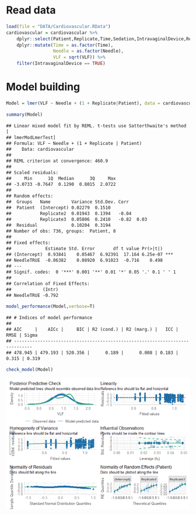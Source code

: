 # Read data

``` r
load(file = "DATA/Cardiovascular.RData") 
cardiovascular = cardiovascular %>% 
    dplyr::select(Patient,Replicate,Time,Sedation,IntravaginalDevice,RectalManipulation,Puncturing,Needle,VLF) %>% 
    dplyr::mutate(Time = as.factor(Time), 
                  Needle = as.factor(Needle),
                  VLF = sqrt(VLF)) %>%
    filter(IntravaginalDevice == TRUE)
```

# Model building

``` r
Model = lmer(VLF ~ Needle + (1 + Replicate|Patient), data = cardiovascular)
```

``` r
summary(Model)
```

    ## Linear mixed model fit by REML. t-tests use Satterthwaite's method [
    ## lmerModLmerTest]
    ## Formula: VLF ~ Needle + (1 + Replicate | Patient)
    ##    Data: cardiovascular
    ## 
    ## REML criterion at convergence: 460.9
    ## 
    ## Scaled residuals: 
    ##     Min      1Q  Median      3Q     Max 
    ## -3.0733 -0.7647  0.1290  0.8015  2.0722 
    ## 
    ## Random effects:
    ##  Groups   Name        Variance Std.Dev. Corr       
    ##  Patient  (Intercept) 0.02279  0.1510              
    ##           Replicate2  0.01943  0.1394   -0.04      
    ##           Replicate3  0.05806  0.2410   -0.82  0.03
    ##  Residual             0.10204  0.3194              
    ## Number of obs: 736, groups:  Patient, 8
    ## 
    ## Fixed effects:
    ##             Estimate Std. Error       df t value Pr(>|t|)    
    ## (Intercept)  0.93841    0.05467  6.92391  17.164 6.25e-07 ***
    ## NeedleTRUE  -0.06382    0.08920  6.91023  -0.716    0.498    
    ## ---
    ## Signif. codes:  0 '***' 0.001 '**' 0.01 '*' 0.05 '.' 0.1 ' ' 1
    ## 
    ## Correlation of Fixed Effects:
    ##            (Intr)
    ## NeedleTRUE -0.792

``` r
model_performance(Model,verbose=T)
```

    ## # Indices of model performance
    ## 
    ## AIC     |    AICc |     BIC | R2 (cond.) | R2 (marg.) |   ICC |  RMSE | Sigma
    ## -----------------------------------------------------------------------------
    ## 478.945 | 479.193 | 520.356 |      0.189 |      0.008 | 0.183 | 0.315 | 0.319

``` r
check_model(Model)
```

![](VLF-Analysis_files/figure-markdown_github/unnamed-chunk-3-1.png)
